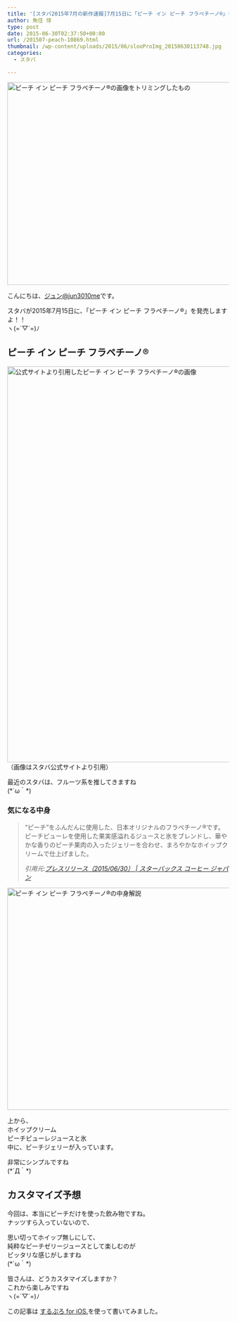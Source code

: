 ```yaml
---
title: '[スタバ2015年7月の新作速報]7月15日に「ピーチ イン ピーチ フラペチーノ®」を発売開始！'
author: 魚住 惇
type: post
date: 2015-06-30T02:37:50+00:00
url: /201507-peach-10869.html
thumbnail: /wp-content/uploads/2015/06/slooProImg_20150630113748.jpg
categories:
  - スタバ

---
```

<img decoding="async" loading="lazy" alt="ピーチ イン ピーチ フラペチーノ®の画像をトリミングしたもの" src="/wp-content/uploads/2015/06/slooProImg_20150630113745.jpg" width="600" height="461" class="slooProImg" />  
<!--more-->

こんにちは、[ジュン@jun3010me][1]です。

スタバが2015年7月15日に、「ピーチ イン ピーチ フラペチーノ®」を発売しますよ！！  
ヽ(=´▽\`=)ﾉ

## ピーチ イン ピーチ フラペチーノ®

<img decoding="async" loading="lazy" alt="公式サイトより引用したピーチ イン ピーチ フラペチーノ®の画像" src="/wp-content/uploads/2015/06/slooProImg_20150630113743.jpg" width="600" height="900" class="slooProImg" />  
（画像はスタバ公式サイトより引用）

最近のスタバは、フルーツ系を推してきますね  
(\*´ω｀\*)

### 気になる中身

> “ピーチ”をふんだんに使用した、日本オリジナルのフラペチーノ®です。ピーチピューレを使用した果実感溢れるジュースと氷をブレンドし、華やかな香りのピーチ果肉の入ったジェリーを合わせ、まろやかなホイップクリームで仕上げました。
> 
> <cite>引用元:<a href="http://www.starbucks.co.jp/press_release/pr2015-1347.php" target="_blank">プレスリリース（2015/06/30） | スターバックス コーヒー ジャパン</a></cite>

<img decoding="async" loading="lazy" alt="ピーチ イン ピーチ フラペチーノ®の中身解説" src="/wp-content/uploads/2015/06/slooProImg_20150630113741.jpg" width="600" height="505" class="slooProImg" /> 

上から、  
ホイップクリーム  
ピーチピューレジュースと氷  
中に、ピーチジェリーが入っています。

非常にシンプルですね  
(\*´Д｀\*)

## カスタマイズ予想

今回は、本当にピーチだけを使った飲み物ですね。  
ナッツすら入っていないので、

<span class="futoaka">思い切ってホイップ無し</span>にして、  
純粋なピーチゼリージュースとして楽しむのが  
ピッタリな感じがしますね  
(\*´ω｀\*)

皆さんは、どうカスタマイズしますか？  
これから楽しみですね  
ヽ(=´▽\`=)ﾉ

この記事は <a href="https://itunes.apple.com/jp/app/surupuro-for-ios-buroguedita/id436676299?mt=8&#038;uo=4&#038;at=11l7gE" target="_blank">するぷろ for iOS.</a>を使って書いてみました。

 [1]: https://twitter.com/jun3010me